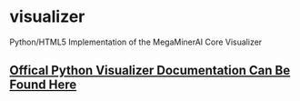 visualizer
==========

Python/HTML5 Implementation of the MegaMinerAI Core Visualizer

[Offical Python Visualizer Documentation Can Be Found Here](http://siggame.github.com/visualizer/python/html)
-------------------------------------------------------------------------------------------------------------
